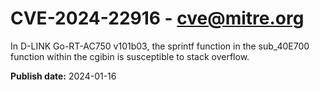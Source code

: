 # CVE-2024-22916 - cve@mitre.org

In D-LINK Go-RT-AC750 v101b03, the sprintf function in the sub_40E700 function within the cgibin is susceptible to stack overflow.

**Publish date:** 2024-01-16
